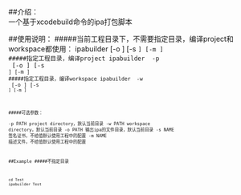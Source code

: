 ##介绍：	
一个基于xcodebuild命令的ipa打包脚本

##使用说明：
#####当前工程目录下，不需要指定目录，编译project和workspace都使用：
	ipabuilder <schemeName> [-o <ipa output directory>] [-s <Code Signing Identity>] [-m <Provisioning Profile>]
#####指定工程目录，编译project
	ipabuilder <schemeName> -p <project directory> [-o <ipa output directory>] [-s <Code Signing Identity>] [-m <Provisioning Profile>]
#####指定工程目录，编译workspace
	ipabuilder <schemeName> -w <workspace directory> [-o <ipa output directory>] [-s <Code Signing Identity>] [-m <Provisioning Profile>]

#####可选参数：  
	-p PATH		project directory，默认当前目录
	-w PATH		workspace directory，默认当前目录
	-o PATH		输出ipa的文件目录，默认当前目录
	-s NAME		签名证书，不给值默认使用工程中的配置
	-m NAME		描述文件，不给值默认使用工程中的配置
	
##Example
#####不指定目录
```
cd Test
ipabuilder Test
```